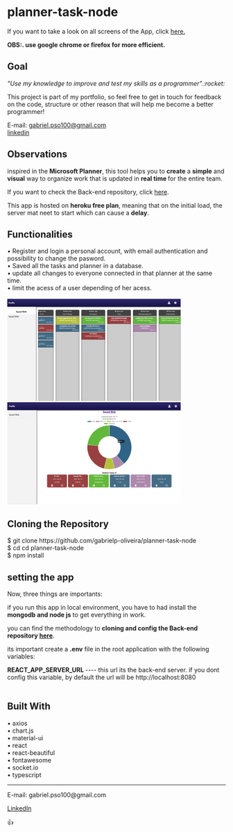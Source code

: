 # planner-task-node
 
<p> If you want to take a look on all screens of the App, click <a href="https://gabrielp-oliveira.github.io/planner-task/#/" target="_blank">here.</a></p>
<p><strong>OBS:. use google chrome or firefox for more efficient.</strong></p>
<h2>Goal</h2> 
<p><i>"Use my knowledge to improve and test my skills as a programmer".:rocket:</i></p>

<p>This project is part of my portfolio, so feel free to get in touch for feedback on the code, structure or other reason that will help me become a better programmer!</p>

<span>E-mail: <a>gabriel.pso100@gmail.com</a ></span><br>
<span><a target="_blank" href="https://www.linkedin.com/in/gabriel-97-oliveira">linkedin</a></span><br>

<h2>Observations</h2>
<Strong></strong>
<p>inspired in the <Strong>Microsoft Planner</strong>, this tool helps you to <Strong>create</strong> a <Strong>simple</strong> and <Strong>visual</strong> way to organize work that is updated in <Strong>real time </strong>for the entire team.</p>

<p>If you want to check the Back-end repository, click <a target="_blank" href="https://github.com/gabrielp-oliveira/planner-task-node"> here</a>.</p>

<p>
This app is hosted on <strong>heroku free plan</strong>, meaning that on the initial load, the server mat neet to start which can cause a <strong>delay</strong>.
</p>

<h2>Functionalities</h2>
• Register and login a personal account, with email authentication and possibility to change the pasword.<br>
• Saved all the tasks and planner in a database.<br>
• update all changes to everyone connected in that planner at the same time.<br>
• limit the acess of a user depending of her acess.<br><br>
<img src="./src/assets/img/img1.png" width="400" height="235" alt="main page of the planner">
<img src="./src/assets/img/img2.png" width="400" height="235" alt="information of the planner page">

<h2>Cloning the Repository</h2>
<span>$ git clone https://github.com/gabrielp-oliveira/planner-task-node</span><br>
<span>$ cd cd planner-task-node</span><br>
<span>$ npm install</span>
<br>

<h2>setting the app</h2>
Now, three things are importants:<br>
<p>if you run this app in local environment, you have to had install the <strong>mongodb and node js</strong>  to get everything in work.</p>
<p>you can find the methodology to <strong>cloning and config the Back-end repository <a target="_blank" href="https://github.com/gabrielp-oliveira/planner-task-node"> here</a></strong>.</p>

<p>its important create a <strong>.env</strong>  file in the root application with the following variables:<p>

<strong>REACT_APP_SERVER_URL </strong> <i>---- </i>this url its the back-end server. if you dont config this variable, by default the url will be http://localhost:8080<br><br>


<h2>Built With</h2>
<span>• axios </span><br>
<span>• chart.js </span><br>
<span>• material-ui</span><br>
<span>• react</span><br>
<span>• react-beautiful</span><br>
<span>• fontawesome</span><br>
<span>• socket.io</span><br>
<span>• typescript</span><br>


<hr>
<span>E-mail: <a>gabriel.pso100@gmail.com</a ></span><br>

<span><a href ="http://www.linkedin.com/in/gabriel-97-oliveira" target="_blank">LinkedIn</a> </span><br>

:thumbsup:
 